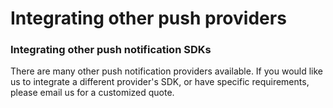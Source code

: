 # Integrating other push providers

### Integrating other push notification SDKs

There are many other push notification providers available. If you would like us to integrate a different provider's SDK, or have specific requirements, please email us for a customized quote. 

